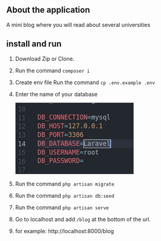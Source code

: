 ## About the application
A mini blog where you will read about several universities

## install and run

1. Download Zip or Clone.
2. Run the command `composer i`
3. Create env file Run the command `cp .env.example .env`
4.  Enter the name of your database

     !['db'](appscreen/db.png)
5. Run the command `php artisan migrate` 
6. Run the command `php artisan db:seed`
7. Run the command `php artisan serve`
8. Go to localhost and add `/blog` at the bottom of the url. 
9.  for example: http://localhost:8000/blog
